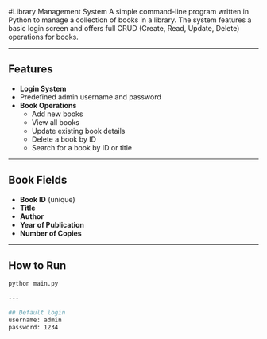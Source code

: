 #Library Management System
A simple command-line program written in Python to manage a collection of books in a library. The system features a basic login screen and offers full CRUD (Create, Read, Update, Delete) operations for books.

---

## Features

-  **Login System**
  - Predefined admin username and password
- **Book Operations**
  - Add new books
  - View all books
  - Update existing book details
  - Delete a book by ID
  - Search for a book by ID or title

---

## Book Fields

- **Book ID** (unique)
- **Title**
- **Author**
- **Year of Publication**
- **Number of Copies**

---

## How to Run

```bash
python main.py

---

## Default login
username: admin
password: 1234
